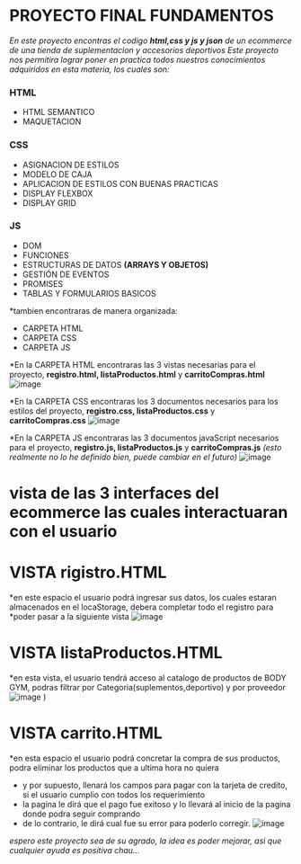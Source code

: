 # PROYECTO FINAL FUNDAMENTOS

*En este proyecto encontras el codigo **html,css y js y json** de un ecommerce de una tienda de suplementacion y accesorios deportivos*
*Este proyecto nos permitira lograr poner en practica todos nuestros conocimientos adquiridos en esta materia, los cuales son:*

### HTML
* HTML SEMANTICO
* MAQUETACION
### CSS
* ASIGNACION DE ESTILOS
* MODELO DE CAJA
* APLICACION DE ESTILOS CON BUENAS PRACTICAS
* DISPLAY FLEXBOX
* DISPLAY GRID
### JS
* DOM 
* FUNCIONES 
* ESTRUCTURAS DE DATOS **(ARRAYS Y OBJETOS)**
* GESTIÓN DE EVENTOS
* PROMISES
* TABLAS Y FORMULARIOS BASICOS

*tambien encontraras de manera organizada:

* CARPETA HTML
* CARPETA CSS
* CARPETA JS 

*En la CARPETA HTML encontraras las 3 vistas necesarias para el proyecto, **registro.html, listaProductos.html** y **carritoCompras.html**
![image](https://github.com/user-attachments/assets/1cfea7e4-44e8-4b1b-9abb-032f094e5868)


*En la CARPETA CSS encontraras los 3 documentos necesarios para los estilos del proyecto, **registro.css, listaProductos.css** y **carritoCompras.css**
![image](https://github.com/user-attachments/assets/074eafdf-f386-4791-bf4b-e32bf127c8dc)

*En la CARPETA JS encontraras las 3 documentos javaScript necesarios para el proyecto, **registro.js, listaProductos.js** y **carritoCompras.js** *(esto realmente no lo he definido bien, puede cambiar en el futuro)*
![image](https://github.com/user-attachments/assets/a43649c7-3caf-4cc3-9bcd-2090747e2261)

# vista de las 3 interfaces del ecommerce las cuales interactuaran con el usuario

# VISTA rigistro.HTML
*en este espacio el usuario podrá ingresar sus datos, los cuales estaran almacenados en el locaStorage, debera completar todo el registro para
*poder pasar a la siguiente vista
![image](https://github.com/user-attachments/assets/ed7938da-d75d-496f-ab9a-9ba3ac252c4b)
# VISTA listaProductos.HTML
*en esta vista, el usuario tendrá acceso al catalogo de productos de BODY GYM, podras filtrar por Categoria(suplementos,deportivo) y por proveedor
![image](https://github.com/user-attachments/assets/3afa86d6-afe1-43ab-adf9-caba67d6dc82)
)
# VISTA carrito.HTML
*en esta espacio el usuario podrá concretar la compra de sus productos, podra eliminar los productos que a ultima hora no quiera
* y por supuesto, llenará los campos para pagar con la tarjeta de credito, si el usuario cumplio con todos los requerimiento
* la pagina le dirá que el pago fue exitoso y lo llevará al inicio de la pagina donde podra seguir comprando
* de lo contrario, le dirá cual fue su error para poderlo corregir.
![image](https://github.com/user-attachments/assets/c0f3d2f7-0da6-4300-92a9-95632aefe12e)

*espero este proyecto sea de su agrado, la idea es poder mejorar, asi que cualquier ayuda es positiva
chau...*






